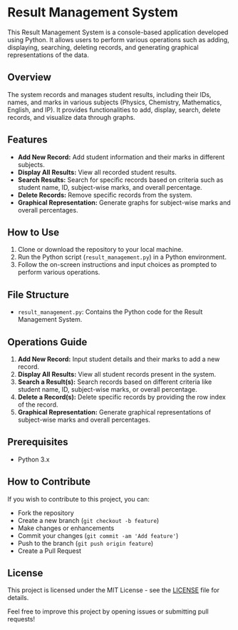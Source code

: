 # Result Management System

This Result Management System is a console-based application developed using Python. It allows users to perform various operations such as adding, displaying, searching, deleting records, and generating graphical representations of the data.

## Overview

The system records and manages student results, including their IDs, names, and marks in various subjects (Physics, Chemistry, Mathematics, English, and IP). It provides functionalities to add, display, search, delete records, and visualize data through graphs.

## Features

- **Add New Record:** Add student information and their marks in different subjects.
- **Display All Results:** View all recorded student results.
- **Search Results:** Search for specific records based on criteria such as student name, ID, subject-wise marks, and overall percentage.
- **Delete Records:** Remove specific records from the system.
- **Graphical Representation:** Generate graphs for subject-wise marks and overall percentages.

## How to Use

1. Clone or download the repository to your local machine.
2. Run the Python script (`result_management.py`) in a Python environment.
3. Follow the on-screen instructions and input choices as prompted to perform various operations.

## File Structure

- `result_management.py`: Contains the Python code for the Result Management System.

## Operations Guide

1. **Add New Record:** Input student details and their marks to add a new record.
2. **Display All Results:** View all student records present in the system.
3. **Search a Result(s):** Search records based on different criteria like student name, ID, subject-wise marks, or overall percentage.
4. **Delete a Record(s):** Delete specific records by providing the row index of the record.
5. **Graphical Representation:** Generate graphical representations of subject-wise marks and overall percentages.

## Prerequisites

- Python 3.x

## How to Contribute

If you wish to contribute to this project, you can:

- Fork the repository
- Create a new branch (`git checkout -b feature`)
- Make changes or enhancements
- Commit your changes (`git commit -am 'Add feature'`)
- Push to the branch (`git push origin feature`)
- Create a Pull Request

## License

This project is licensed under the MIT License - see the [LICENSE](LICENSE) file for details.

Feel free to improve this project by opening issues or submitting pull requests!
